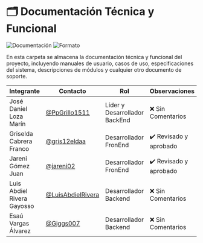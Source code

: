 # 🗂️ Documentación Técnica y Funcional

![Documentación](https://img.shields.io/badge/Tipo-Documentaci%C3%B3n-lightgrey?style=flat-square)
![Formato](https://img.shields.io/badge/Formato-Markdown%20%7C%20PDF-blue?style=flat-square)

En esta carpeta se almacena la documentación técnica y funcional del proyecto, incluyendo manuales de usuario, casos de uso, especificaciones del sistema, descripciones de módulos y cualquier otro documento de soporte.

|Integrante|Contacto|Rol|Observaciones|
|------------|--------|---|---|
|José Daniel Loza Marín |[@PpGrillo1511](https://github.com/PpGrillo1511)|Líder y Desarrollador BackEnd|❌ Sin Comentarios|
|Griselda Cabrera Franco |[@gris12eldaa](https://github.com/gris12eldaa)|Desarrollador FronEnd|✔️ Revisado y aprobado|
|Jareni Gómez Juan |[@jareni02](https://github.com/jareni02)|Desarrollador FronEnd|✔️ Revisado y aprobado|
|Luis Abdiel Rivera Gayosso |[@LuisAbdielRivera](https://github.com/LuisAbdielRivera)|Desarrollador Backend|❌ Sin Comentarios|
|Esaú Vargas Álvarez |[@Giggs007](https://github.com/Giggs007)|Desarrollador Backend|❌ Sin Comentarios|
